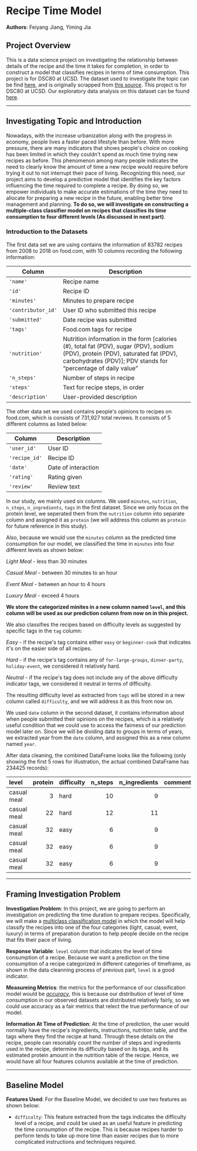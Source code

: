 # Recipe Time Model
**Authors**: Feiyang Jiang, Yiming Jia
## Project Overview
This is a data science project on investigating the relationship between details of the recipe and the time it takes for completion, in order to construct a model that classifies recipes in terms of time consumption. This project is for DSC80 at UCSD. The dataset used to investigate the topic can be find [here](https://dsc80.com/project3/recipes-and-ratings/food.com), and is originally scrapped from [this source](https://cseweb.ucsd.edu/~jmcauley/pdfs/emnlp19c.pdf). This project is for DSC80 at UCSD. Our exploratory data analysis on this dataset can be found [here](https://fjiang316.github.io/Recipe_Calorie/).

---
## Investigating Topic and Introduction
Nowadays, with the increase urbanization along with the progress in economy, people lives a faster paced lifestyle than before. With more pressure, there are many indicators that shows people's choice on cooking has been limited in which they couldn't spend as much time trying new recipes as before. This phenomenon among many people indicates the need to clearly know the amount of time a new recipe would require before trying it out to not interrupt their pace of living. Recognizing this need, our project aims to develop a predictive model that identifies the key factors influencing the time required to complete a recipe. By doing so, we empower individuals to make accurate estimations of the time they need to allocate for preparing a new recipe in the future, enabling better time management and planning. **To do so, we will investigate on constructing a multiple-class classifier model on recipes that classifies its time consumption to four different levels (As discussed in next part)**.

### Introduction to the Datasets

The first data set we are using contains the information of 83782 recipes from 2008 to 2018 on food.com, with 10 columns recording the following information:

|Column	                 |Description|
|---                     |---        |
|`'name'	`            |Recipe name|
|`'id'`	                 |Recipe ID|
|`'minutes'`	         |Minutes to prepare recipe|
|`'contributor_id'`	     |User ID who submitted this recipe|
|`'submitted'`	            | Date recipe was submitted|
|`'tags'`	              |Food.com tags for recipe|
|`'nutrition'`	          |Nutrition information in the form [calories (#), total fat (PDV), sugar (PDV), sodium (PDV), protein    (PDV), saturated fat (PDV), carbohydrates (PDV)]; PDV stands for “percentage of daily value”|
|`'n_steps'`	          |Number of steps in recipe|
|`'steps'`	              |Text for recipe steps, in order|
|`'description'`	     | User-provided description|

The other data set we used contains people's opinions to recipes on food.com, which is consists of 731,927 total reviews. It consists of 5 different columns as listed below:

|Column|Description|
|---|---|
|`'user_id'`	|User ID|
|`'recipe_id'`	|Recipe ID|
|`'date'`	|Date of interaction|
|`'rating'`	|Rating given|
|`'review'`	|Review text|

In our study, we mainly used six columns. We used `minutes`, `nutrition`, `n_steps`, `n_ingredients`, `tags` in the first dataset. Since we only focus on the protein level, we seperated them from the `nutrition` column into separate column and assigned it as `protein` (we will address this column as `protein` for future reference in this study). 

Also, because we would use the `minutes` column as the predicted time consumption for our model, we classified the time in `minutes` into four different levels as shown below:

*Light Meal*  -  less than 30 minutes

*Casual Meal*  -  between 30 minutes to an hour

*Event Meal*  -  between an hour to 4 hours

*Luxury Meal*  -  exceed 4 hours

**We store the categorized minites in a new column named `level`, and this column will be used as our prediction column from now on in this project.**

We also classifies the recipes based on difficulty levels as suggested by specific tags in the `tag` column:

*Easy*  -  if the recipe's tag contains either `easy` or `beginner-cook` that indicates it's on the easier side of all recipes.

*Hard*  -  if the recipe's tag contains any of `for-large-groups`, `dinner-party`, `holiday-event`, we considered it relatively hard.

*Neutral*  -  if the recipe's tag does not include any of the above difficulty indicator tags, we considered it neutral in terms of difficulty.

The resulting difficulty level as extracted from `tags` will be stored in a new column called `difficulty`, and we will address it as this from now on.

We used `date` column in the second dataset, it contains information about when people submitted their opinions on the recipes, which is a relatively useful condition that we could use to access the fairness of our prediction model later on. Since we will be dividing data to groups in terms of years, we extracted year from the `date` column, and assigned this as a new column named `year`.

After data cleaning, the combined DataFrame looks like the following (only showing the first 5 rows for illustration, the actual combined DataFrame has 234425 records):

| level       |   protein | difficulty   |   n_steps |   n_ingredients |   comment_year |
|:------------|----------:|:-------------|----------:|----------------:|---------------:|
| casual meal |         3 | hard         |        10 |               9 |           2008 |
| casual meal |        22 | hard         |        12 |              11 |           2012 |
| casual meal |        32 | easy         |         6 |               9 |           2008 |
| casual meal |        32 | easy         |         6 |               9 |           2009 |
| casual meal |        32 | easy         |         6 |               9 |           2013 |

---
## Framing Investigation Problem
**Investigation Problem**: In this project, we are going to perform an investigation on predicting the time duration to prepare recipes. Specifically, we will make a <u>multiclass classification model</u> in which the model will help classify the recipes into one of the four categories (light, casual, event, luxury) in terms of preparation duration to help people decide on the recipe that fits their pace of living.

**Response Variable**: `level` column that indicates the level of time consumption of a recipe. Because we want a prediction on the time consumption of a recipe categorized in different categories of timeframe, as shown in the data cleanning process of previous part, `level` is a good indicator.

**Measureing Metrics**: the metrics for the performance of our classification model would be <u>*accuracy*</u>, this is because our distribution of level of time consumption in our observed datasets are distributed relatively fairly, so we could use accuracy as a fair metrics that relect the true performance of our model.

**Information At Time of Prediction**: At the time of prediction, the user would normally have the recipe's ingredients, instructions, nutrition table, and the tags where they find the recipe at hand. Through these details on the recipe, people can resonably count the number of steps and ingredients used in the recipe, determine its difficulty based on its tags, and its estimated protein amount in the nutrition table of the recipe. Hence, we would have all four features columns available at the time of prediction.

---
## Baseline Model
**Features Used**:
For the Baseline Model, we decided to use two features as shown below:

- `difficulty`: This feature extracted from the tags indicates the difficulty level of a recipe, and could be used as an useful feature in predicting the time consumption of the recipe. This is because recipes harder to perform tends to take up more time than easier recipes due to more complicated instructions and techniques required. 
